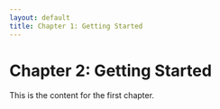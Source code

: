 ```yaml
---
layout: default
title: Chapter 1: Getting Started
---
```

# Chapter 2: Getting Started

This is the content for the first chapter.

